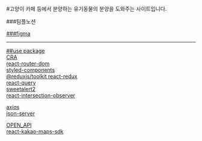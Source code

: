 #고양이 카페 등에서 분양하는 유기동물의 분양을 도와주는 사이트입니다.

###팀플노션<br>
<a href="https://www.notion.so/Safe-Pet-5809828b34084086a84588c25e99eb93">

###figma<br>
<a href="https://www.figma.com/file/KdJf3n81Y8zeDnEg9wghKw/safe-pet?node-id=0%3A1">

<hr>

##use package<br>
CRA<br>
react-router-dom<br>
styled-components<br>
@reduxjs/toolkit react-redux<br>
react-query<br>
sweetalert2<br>
react-intersection-observer<br>

axios<br>
json-server

OPEN_API<br>
react-kakao-maps-sdk